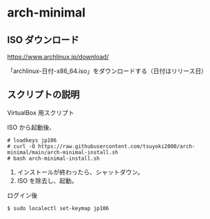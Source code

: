 # arch-minimal

## ISO ダウンロード
https://www.archlinux.jp/download/

「archlinux-日付-x86_64.iso」をダウンロードする（日付はリリース日）

## スクリプトの説明
VirtualBox 用スクリプト

ISO から起動後、
```
# loadkeys jp106
# curl -O https://raw.githubusercontent.com/tsuyoki2000/arch-minimal/main/arch-minimal-install.sh
# bash arch-minimal-install.sh
```
1. インストールが終わったら、シャットダウン。
2. ISO を除去し、起動。

ログイン後
```
$ sudo localectl set-keymap jp106
```
